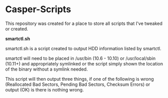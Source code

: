 # Casper-Scripts

This repository was created for a place to store all scripts that I've tweaked or created.

**smartctl.sh**

smartctl.sh is a script created to output HDD information listed by smartctl.

smartctl will need to be placed in /usr/bin (10.6 - 10.10) or /usr/local/sbin (10.11+) and appropriately symlinked or the script simply shown the location of the binary without a symlink needed.

This script will then output three things, if one of the following is wrong (Reallocated Bad Sectors, Pending Bad Sectors, Checksum Errors)
or output (OK) is there is nothing wrong.
